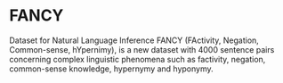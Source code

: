 # FANCY
Dataset for Natural Language Inference
FANCY (FActivity, Negation, Common-sense, hYpernimy), is a new dataset with 4000 sentence pairs concerning complex linguistic phenomena such as factivity, negation, common-sense knowledge, hypernymy and hyponymy.
